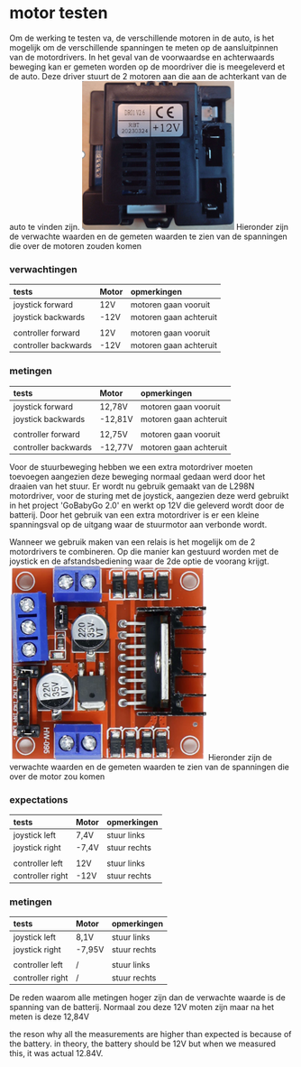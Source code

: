 # motor testen
Om de werking te testen va, de verschillende motoren in de auto, is het mogelijk om de verschillende spanningen te meten op de aansluitpinnen van de motordrivers. In het geval van de voorwaardse en achterwaards beweging kan er gemeten worden op de moordriver die is meegeleverd et de auto. Deze driver stuurt de 2 motoren aan die aan de achterkant van de auto te vinden zijn.
![motordriver1](/Images/motordriver1.png "motordriver meegeleverd met de auto")
Hieronder zijn de verwachte waarden en de gemeten waarden te zien van de spanningen die over de motoren zouden komen
### verwachtingen
tests|Motor|opmerkingen
:---------------------|:------|:----------------------------------------------
joystick forward | 12V | motoren gaan vooruit
joystick backwards | -12V | motoren gaan achteruit
||
controller forward | 12V | motoren gaan vooruit
controller backwards | -12V | motoren gaan achteruit

### metingen
tests|Motor|opmerkingen
:---------------------|:------|:----------------------------------------------
joystick forward | 12,78V | motoren gaan vooruit
joystick backwards | -12,81V | motoren gaan achteruit
||
controller forward | 12,75V | motoren gaan vooruit
controller backwards | -12,77V | motoren gaan achteruit

Voor de stuurbeweging hebben we een extra motordriver moeten toevoegen aangezien deze beweging normaal gedaan werd door het draaien van het stuur. Er wordt nu gebruik gemaakt van de L298N motordriver, voor de sturing met de joystick, aangezien deze werd gebruikt in het project 'GoBabyGo 2.0' en werkt op 12V die geleverd wordt door de batterij. Door het gebruik van een extra motordriver is er een kleine spanningsval op de uitgang waar de stuurmotor aan verbonde wordt.

Wanneer we gebruik maken van een relais is het mogelijk om de 2 motordrivers te combineren. Op die manier kan gestuurd worden met de joystick en de afstandsbediening waar de 2de optie de voorang krijgt.
![motordriver1](/Images/motordriver2.png "extra motordriver")
Hieronder zijn de verwachte waarden en de gemeten waarden te zien van de spanningen die over de motor zou komen
### expectations
tests|Motor|opmerkingen
:---------------------|:------|:----------------------------------------------
joystick left | 7,4V | stuur links
joystick right | -7,4V | stuur rechts
||
controller left | 12V | stuur links
controller right | -12V | stuur rechts
### metingen
tests|Motor|opmerkingen
:---------------------|:------|:----------------------------------------------
joystick left | 8,1V | stuur links
joystick right | -7,95V  | stuur rechts
||
controller left | / | stuur links
controller right | / | stuur rechts

De reden waarom alle metingen hoger zijn dan de verwachte waarde is de spanning van de batterij. Normaal zou deze 12V moten zijn maar na het meten is deze 12,84V

the reson why all the measurements are higher than expected is because of the battery. in theory, the battery should be 12V but when we measured this, it was actual 12.84V.
